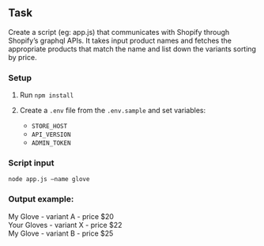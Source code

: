 ## Task

Create a script (eg: app.js) that communicates with Shopify through Shopify’s graphql APIs. It takes input product names and fetches the appropriate products that match the name and list down the variants sorting by price.

### Setup

1. Run `npm install`

2. Create a `.env` file from the `.env.sample` and set variables:
   - `STORE_HOST`
   - `API_VERSION`
   - `ADMIN_TOKEN`

### Script input

`node app.js –name glove`

### Output example:

My Glove - variant A - price $20\
Your Gloves - variant X - price $22\
My Glove - variant B - price $25
